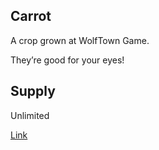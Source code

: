 ## Carrot

A crop grown at WolfTown Game.

They’re good for your eyes!

## Supply

Unlimited

[Link](https://docs.sunflower-land.com/crafting-guide)
